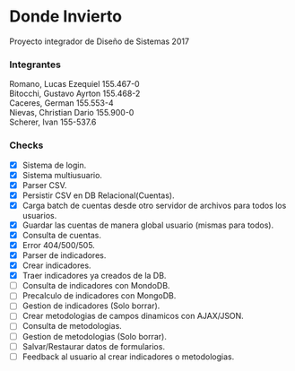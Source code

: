 # Donde Invierto
Proyecto integrador de Diseño de Sistemas 2017

### Integrantes
Romano, Lucas Ezequiel 155.467-0<br />
Bitocchi, Gustavo Ayrton 155.468-2<br />
Caceres, German 155.553-4<br />
Nievas, Christian Dario 155.900-0<br />
Scherer, Ivan 155-537.6<br />

### Checks
- [X] Sistema de login.
- [X] Sistema multiusuario.
- [X] Parser CSV.
- [X] Persistir CSV en DB Relacional(Cuentas).
- [X] Carga batch de cuentas desde otro servidor de archivos para todos los usuarios.
- [X] Guardar las cuentas de manera global usuario (mismas para todos).
- [X] Consulta de cuentas.
- [X] Error 404/500/505.
- [X] Parser de indicadores.
- [X] Crear indicadores.
- [X] Traer indicadores ya creados de la DB.
- [ ] Consulta de indicadores con MondoDB.
- [ ] Precalculo de indicadores con MongoDB. 
- [ ] Gestion de indicadores (Solo borrar).
- [ ] Crear metodologias de campos dinamicos con AJAX/JSON.
- [ ] Consulta de metodologias.
- [ ] Gestion de metodologias (Solo borrar).
- [ ] Salvar/Restaurar datos de formularios.
- [ ] Feedback al usuario al crear indicadores o metodologias.